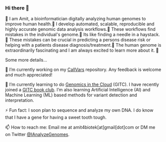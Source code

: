 ### Hi there 👋

   🧬 I am Amit, a bioinformatician digitally analyzing human genomes to improve human health.🧬 I develop automated, scalable, reproducible and highly accurate genomic data analysis workflows.🧬 These workflows find mistakes in the individual's genome.🧬 Its like finding a needle in a haystack. 🧬 These mistakes can be crucial in predicting a persons disease risk or helping with a patients disease diagnosis/treatment.🧬 The human genome is extraordinarily fascinating and I am always excited to learn more about it. 🧬

Some more details...

🔭 I’m currently working on my [CallVars](https://github.com/IAnalyzeGenomes/CallVars) repository. Any feedback is welcome and much appreciated!

🌱 I’m currently learning to do [Genomics in the Cloud](https://www.amazon.com/Genomics-Cloud-GATK-Spark-Docker/dp/1491975199/ref=sr_1_1?crid=LXSZSO8B3D7J&dchild=1&keywords=genomics+in+the+cloud&qid=1609662594&s=books&sprefix=genomics+in+%2Caps%2C183&sr=1-1) (GITC). I have recently joined a [GITC book club](https://www.youtube.com/channel/UCtdwGKTSsRQZgAO6D79lSPA). I’m also learning Artificial Intelligence (AI) and Machine Learning (ML) based methods for variant detection and interpretation.

⚡ Fun fact: I soon plan to sequence and analyze my own DNA. I do know that I have a gene for having a sweet tooth tough.

📫 How to reach me: Email me at amit4biotek[at]gmail[dot]com or DM me on Twitter [@IAnalyzeGenomes](https://twitter.com/IAnalyzeGenomes).
